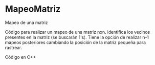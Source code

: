 # MapeoMatriz
Mapeo de una matriz

Código para realizar un mapeo de una matriz nxn.
Identifica los vecinos presentes en la matriz (se buscarán 1's).
Tiene la opción de realizar n-1 mapeos posteriores cambiando la posición de la matriz pequeña para rastrear.

Código en C++
